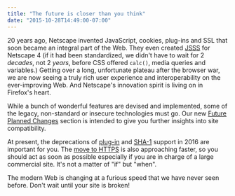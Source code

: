 ```yaml
---
title: "The future is closer than you think"
date: "2015-10-28T14:49:00-07:00"
---
```

20 years ago, Netscape invented JavaScript, cookies, plug-ins and SSL that soon became an integral part of the Web. They even created [JSSS](https://www.w3.org/Submission/1996/1/WD-jsss-960822) for Netscape 4 (if it had been standardized, we didn't have to wait for 2 *decades*, not 2 *years*, before CSS offered `calc()`, media queries and variables.) Getting over a long, unfortunate plateau after the browser war, we are now seeing a truly rich user experience and interoperability on the ever-improving Web. And Netscape's innovation spirit is living on in Firefox's heart.

While a bunch of wonderful features are devised and implemented, some of the legacy, non-standard or insecure technologies must go. Our new [Future Planned Changes](https://www.fxsitecompat.dev/en-CA/versions/future/) section is intended to give you further insights into site compatibility.

At present, the deprecations of [plug-in](https://www.fxsitecompat.dev/en-CA/docs/2015/plug-in-support-will-be-dropped-by-the-end-of-2016-except-flash/) and [SHA-1](https://www.fxsitecompat.dev/en-CA/docs/2015/sha-1-certificate-support-will-be-disabled-as-early-as-july-2016/) support in 2016 are important for you. The [move to HTTPS](https://www.fxsitecompat.dev/en-CA/docs/2015/insecure-http-will-be-deprecated/) is also approaching faster, so you should act as soon as possible especially if you are in charge of a large commercial site. It's not a matter of "if" but "when".

The modern Web is changing at a furious speed that we have never seen before. Don't wait until your site is broken!
